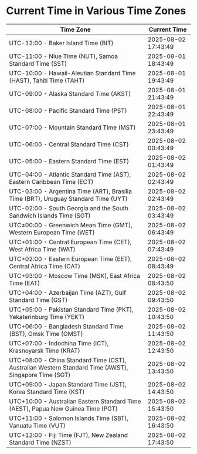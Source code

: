 # Current Time in Various Time Zones

| Time Zone | Current Time |
|-----------|--------------|
| UTC-12:00 - Baker Island Time (BIT) | 2025-08-02 17:43:49 |
| UTC-11:00 - Niue Time (NUT), Samoa Standard Time (SST) | 2025-08-01 18:43:49 |
| UTC-10:00 - Hawaii-Aleutian Standard Time (HAST), Tahiti Time (TAHT) | 2025-08-01 19:43:49 |
| UTC-09:00 - Alaska Standard Time (AKST) | 2025-08-01 21:43:49 |
| UTC-08:00 - Pacific Standard Time (PST) | 2025-08-01 22:43:49 |
| UTC-07:00 - Mountain Standard Time (MST) | 2025-08-01 23:43:49 |
| UTC-06:00 - Central Standard Time (CST) | 2025-08-02 00:43:49 |
| UTC-05:00 - Eastern Standard Time (EST) | 2025-08-02 01:43:49 |
| UTC-04:00 - Atlantic Standard Time (AST), Eastern Caribbean Time (ECT) | 2025-08-02 02:43:49 |
| UTC-03:00 - Argentina Time (ART), Brasília Time (BRT), Uruguay Standard Time (UYT) | 2025-08-02 02:43:49 |
| UTC-02:00 - South Georgia and the South Sandwich Islands Time (SGT) | 2025-08-02 03:43:49 |
| UTC±00:00 - Greenwich Mean Time (GMT), Western European Time (WET) | 2025-08-02 06:43:49 |
| UTC+01:00 - Central European Time (CET), West Africa Time (WAT) | 2025-08-02 07:43:49 |
| UTC+02:00 - Eastern European Time (EET), Central Africa Time (CAT) | 2025-08-02 08:43:49 |
| UTC+03:00 - Moscow Time (MSK), East Africa Time (EAT) | 2025-08-02 08:43:50 |
| UTC+04:00 - Azerbaijan Time (AZT), Gulf Standard Time (GST) | 2025-08-02 09:43:50 |
| UTC+05:00 - Pakistan Standard Time (PKT), Yekaterinburg Time (YEKT) | 2025-08-02 10:43:50 |
| UTC+06:00 - Bangladesh Standard Time (BST), Omsk Time (OMST) | 2025-08-02 11:43:50 |
| UTC+07:00 - Indochina Time (ICT), Krasnoyarsk Time (KRAT) | 2025-08-02 12:43:50 |
| UTC+08:00 - China Standard Time (CST), Australian Western Standard Time (AWST), Singapore Time (SGT) | 2025-08-02 13:43:50 |
| UTC+09:00 - Japan Standard Time (JST), Korea Standard Time (KST) | 2025-08-02 14:43:50 |
| UTC+10:00 - Australian Eastern Standard Time (AEST), Papua New Guinea Time (PGT) | 2025-08-02 15:43:50 |
| UTC+11:00 - Solomon Islands Time (SBT), Vanuatu Time (VUT) | 2025-08-02 16:43:50 |
| UTC+12:00 - Fiji Time (FJT), New Zealand Standard Time (NZST) | 2025-08-02 17:43:50 |
